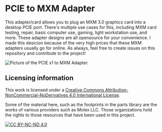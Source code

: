 # PCIE to MXM Adapter
This adapter/card allows you to plug an MXM 3.0 graphics card into a desktop PCIE port.
There's multiple use cases for this, including MXM card testing, repair, basic computer use, gaming, light workstation use, and more.
These adapter designs are all opensource for your convenience. I made this desicion because of the very high prices that these MXM adapters usually go for online.
As always, feel free to create issues on this repository and contribute to the project!

![Picture of the PCIE x1 to MXM Adapter.](/PCIE%20x1%20to%20MXM%203.1%20Riser%20Basic%20%5BAltium%5D/Images/MXMRiserBasicRender2.png)

## Licensing information
This work is licensed under a
[Creative Commons Attribution-NonCommercial-NoDerivatives 4.0 International License][cc-by-nc-nd].

Some of the material here, such as the footprints in the parts library are the works of various providers such as Molex LLC. Those organizations hold the rights to those resources that have been used in this project.

[![CC BY-NC-ND 4.0][cc-by-nc-nd-image]][cc-by-nc-nd]

[cc-by-nc-nd]: http://creativecommons.org/licenses/by-nc-nd/4.0/
[cc-by-nc-nd-image]: https://licensebuttons.net/l/by-nc-nd/4.0/88x31.png


